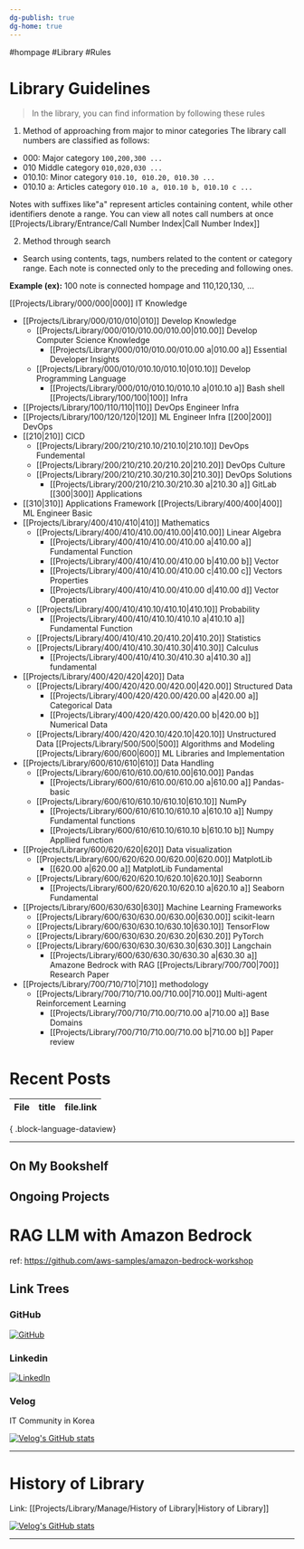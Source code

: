 ```yaml
---
dg-publish: true
dg-home: true
---
```

#hompage #Library #Rules






# Library Guidelines

>  In the library, you can find information by following these rules

1. Method of approaching from major to minor categories
The library call numbers are classified as follows:

- 000: Major category `100,200,300 ...`
- 010 Middle category `010,020,030 ...`
- 010.10: Minor category `010.10, 010.20, 010.30 ...`
- 010.10 a: Articles category `010.10 a, 010.10 b, 010.10 c ...`
  
Notes with suffixes like"a" represent articles containing content, while other identifiers denote a range.
You can view all notes call numbers at once
[[Projects/Library/Entrance/Call Number Index\|Call Number Index]]



2. Method through search
- Search using contents, tags, numbers  related to the content or category range.
Each note is connected only to the preceding and following ones.

**Example (ex):**
100 note is connected hompage and 110,120,130, ...
 




<div class="transclusion internal-embed is-loaded"><div class="markdown-embed">



[[Projects/Library/000/000\|000]] IT Knowledge
- [[Projects/Library/000/010/010\|010]] Develop Knowledge
	- [[Projects/Library/000/010/010.00/010.00\|010.00]] Develop Computer Science Knowledge
		- [[Projects/Library/000/010/010.00/010.00 a\|010.00 a]] Essential Developer Insights
	- [[Projects/Library/000/010/010.10/010.10\|010.10]] Develop Programming Language
		- [[Projects/Library/000/010/010.10/010.10 a\|010.10 a]] Bash shell
[[Projects/Library/100/100\|100]] Infra
- [[Projects/Library/100/110/110\|110]] DevOps Engineer Infra
- [[Projects/Library/100/120/120\|120]] ML Engineer Infra
[[200\|200]] DevOps 
- [[210\|210]] CICD
	- [[Projects/Library/200/210/210.10/210.10\|210.10]] DevOps Fundemental
	- [[Projects/Library/200/210/210.20/210.20\|210.20]] DevOps Culture
	- [[Projects/Library/200/210/210.30/210.30\|210.30]] DevOps Solutions
		- [[Projects/Library/200/210/210.30/210.30 a\|210.30 a]] GitLab
[[300\|300]] Applications
- [[310\|310]] Applications Framework
[[Projects/Library/400/400\|400]] ML Engineer Basic
- [[Projects/Library/400/410/410\|410]] Mathematics
	- [[Projects/Library/400/410/410.00/410.00\|410.00]] Linear Algebra
		- [[Projects/Library/400/410/410.00/410.00 a\|410.00 a]] Fundamental Function
		- [[Projects/Library/400/410/410.00/410.00 b\|410.00 b]] Vector
		- [[Projects/Library/400/410/410.00/410.00 c\|410.00 c]] Vectors Properties
		- [[Projects/Library/400/410/410.00/410.00 d\|410.00 d]] Vector Operation
	- [[Projects/Library/400/410/410.10/410.10\|410.10]] Probability
		- [[Projects/Library/400/410/410.10/410.10 a\|410.10 a]] Fundamental Function
	- [[Projects/Library/400/410/410.20/410.20\|410.20]] Statistics
	- [[Projects/Library/400/410/410.30/410.30\|410.30]] Calculus
		- [[Projects/Library/400/410/410.30/410.30 a\|410.30 a]] fundamental 
- [[Projects/Library/400/420/420\|420]] Data
	- [[Projects/Library/400/420/420.00/420.00\|420.00]]  Structured Data
		- [[Projects/Library/400/420/420.00/420.00 a\|420.00 a]] Categorical Data
		- [[Projects/Library/400/420/420.00/420.00 b\|420.00 b]] Numerical Data
	- [[Projects/Library/400/420/420.10/420.10\|420.10]] Unstructured Data
[[Projects/Library/500/500\|500]] Algorithms and Modeling
[[Projects/Library/600/600\|600]] ML Libraries and Implementation
- [[Projects/Library/600/610/610\|610]] Data Handling
	- [[Projects/Library/600/610/610.00/610.00\|610.00]] Pandas
		- [[Projects/Library/600/610/610.00/610.00 a\|610.00 a]] Pandas-basic 
	- [[Projects/Library/600/610/610.10/610.10\|610.10]] NumPy
		- [[Projects/Library/600/610/610.10/610.10 a\|610.10 a]] Numpy Fundamental functions
		- [[Projects/Library/600/610/610.10/610.10 b\|610.10 b]] Numpy Appllied function
- [[Projects/Library/600/620/620\|620]] Data visualization
	- [[Projects/Library/600/620/620.00/620.00\|620.00]] MatplotLib
		- [[620.00 a\|620.00 a]] MatplotLib Fundamental 
	- [[Projects/Library/600/620/620.10/620.10\|620.10]] Seabornn 
		- [[Projects/Library/600/620/620.10/620.10 a\|620.10 a]] Seaborn Fundamental  
- [[Projects/Library/600/630/630\|630]] Machine Learning Frameworks
    - [[Projects/Library/600/630/630.00/630.00\|630.00]] scikit-learn
    - [[Projects/Library/600/630/630.10/630.10\|630.10]] TensorFlow
    - [[Projects/Library/600/630/630.20/630.20\|630.20]] PyTorch
    - [[Projects/Library/600/630/630.30/630.30\|630.30]] Langchain
	    - [[Projects/Library/600/630/630.30/630.30 a\|630.30 a]] Amazone Bedrock with RAG
[[Projects/Library/700/700\|700]] Research Paper
- [[Projects/Library/700/710/710\|710]] methodology
	- [[Projects/Library/700/710/710.00/710.00\|710.00]] Multi-agent Reinforcement Learning
		- [[Projects/Library/700/710/710.00/710.00 a\|710.00 a]] Base Domains
		- [[Projects/Library/700/710/710.00/710.00 b\|710.00 b]] Paper review

</div></div>






# Recent Posts

| File | title | file.link |
| ---- | ----- | --------- |

{ .block-language-dataview}




---
## On My Bookshelf



## Ongoing Projects

# RAG LLM with Amazon Bedrock

ref: https://github.com/aws-samples/amazon-bedrock-workshop
## Link Trees

### GitHub
[![GitHub](https://img.shields.io/badge/GitHub-100000?style=for-the-badge&logo=github&logoColor=white)](https://github.com/murphybread)
### Linkedin
[![LinkedIn](https://img.shields.io/badge/LinkedIn-0077B5?style=for-the-badge&logo=linkedin&logoColor=white)](https://www.linkedin.com/in/%EB%AF%BC%EC%B0%AC-%EA%B9%80-aba89a243)
### Velog
IT Community in Korea

[![Velog's GitHub stats](https://velog-readme-stats.vercel.app/api?name=murphybread)](https://github.com/murphybread/velog-readme-stats)




---
# History of Library
Link:  [[Projects/Library/Manage/History of Library\|History of Library]]






[![Velog's GitHub stats](https://velog-readme-stats.vercel.app/api/list?name=murphybread)](https://velog.io/@muphybread)






---

